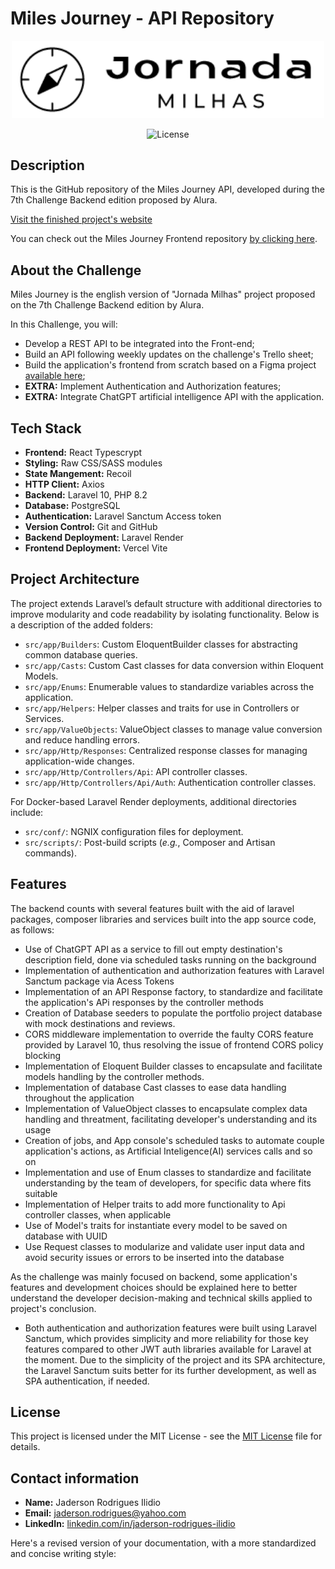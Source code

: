 # Miles Journey - API Repository

<p align="center"><a href="https://miles-journey-react-frontend.vercel.app/" target="_blank"><img src="https://raw.githubusercontent.com/Jadersonrilidio/miles-journey-react-frontend/master/src/assets/logos/logo-black-tagline.png" width="500" alt="Logo Dark" /></a></p>

<p align="center"><img src="https://img.shields.io/badge/license-MIT-blue" alt="License" /></p>


## Description

This is the GitHub repository of the Miles Journey API, developed during the 7th Challenge Backend edition proposed by Alura.

[Visit the finished project's website](https://miles-journey-react-frontend.vercel.app/)

You can check out the Miles Journey Frontend repository [by clicking here](https://github.com/Jadersonrilidio/miles-journey-react-frontend).


## About the Challenge

Miles Journey is the english version of "Jornada Milhas" project proposed on the 7th Challenge Backend edition by Alura.

In this Challenge, you will:
- Develop a REST API to be integrated into the Front-end;
- Build an API following weekly updates on the challenge's Trello sheet;
- Build the application's frontend from scratch based on a Figma project [available here](https://www.figma.com/design/1qD4hmpnvxoeHRC1cbWKgR/Challenge-Escola-de-Programa%C3%A7%C3%A3o?node-id=0-1&node-type=CANVAS&t=vmOALUYiTmTVyUxP-0);
- **EXTRA:** Implement Authentication and Authorization features;
- **EXTRA:** Integrate ChatGPT artificial intelligence API with the application.


## Tech Stack

- **Frontend:** React Typescrypt
- **Styling:** Raw CSS/SASS modules
- **State Mangement:** Recoil
- **HTTP Client:** Axios
- **Backend:** Laravel 10, PHP 8.2
- **Database:** PostgreSQL
- **Authentication:** Laravel Sanctum Access token
- **Version Control:** Git and GitHub
- **Backend Deployment:** Laravel Render
- **Frontend Deployment:** Vercel Vite


## Project Architecture

The project extends Laravel’s default structure with additional directories to improve modularity and code readability by isolating functionality. Below is a description of the added folders:

- `src/app/Builders`: Custom EloquentBuilder classes for abstracting common database queries.
- `src/app/Casts`: Custom Cast classes for data conversion within Eloquent Models.
- `src/app/Enums`: Enumerable values to standardize variables across the application.
- `src/app/Helpers`: Helper classes and traits for use in Controllers or Services.
- `src/app/ValueObjects`: ValueObject classes to manage value conversion and reduce handling errors.
- `src/app/Http/Responses`: Centralized response classes for managing application-wide changes.
- `src/app/Http/Controllers/Api`: API controller classes.
- `src/app/Http/Controllers/Api/Auth`: Authentication controller classes.

For Docker-based Laravel Render deployments, additional directories include:

- `src/conf/`: NGNIX configuration files for deployment.
- `src/scripts/`: Post-build scripts (_e.g._, Composer and Artisan commands).



## Features

The backend counts with several features built with the aid of laravel packages, composer libraries and services built into the app source code, as follows:

- Use of ChatGPT API as a service to fill out empty destination's description field, done via scheduled tasks running on the background
- Implementation of authentication and authorization features with Laravel Sanctum package via Acess Tokens
- Implementation of an API Response factory, to standardize and facilitate the application's APi responses by the controller methods
- Creation of Database seeders to populate the portfolio project database with mock destinations and reviews.
- CORS middleware implementation to override the faulty CORS feature provided by Laravel 10, thus resolving the issue of frontend CORS policy blocking
- Implementation of Eloquent Builder classes to encapsulate and facilitate models handling by the controller methods.
- Implementation of database Cast classes to ease data handling throughout the application
- Implementation of ValueObject classes to encapsulate complex data handling and threatment, facilitating developer's understanding and its usage
- Creation of jobs, and App console's scheduled tasks to automate couple application's actions, as Artificial Inteligence(AI) services calls and so on
- Implementation and use of Enum classes to standardize and facilitate understanding by the team of developers, for specific data where fits suitable
- Implementation of Helper traits to add more functionality to Api controller classes, when applicable
- Use of Model's traits for instantiate every model to be saved on database with UUID
- Use Request classes to modularize and validate user input data and avoid security issues or errors to be inserted into the database

As the challenge was mainly focused on backend, some application's features and development choices should be explained here to better understand the developer decision-making and technical skills applied to project's conclusion.

- Both authentication and authorization features were built using Laravel Sanctum, which provides simplicity and more reliability for those key features compared to other JWT auth libraries available for Laravel at the moment. Due to the simplicity of the project and its SPA architecture, the Laravel Sanctum suits better for its further development, as well as SPA authentication, if needed.


## License

This project is licensed under the MIT License - see the [MIT License](./LICENSE) file for details.


## Contact information

- **Name:** Jaderson Rodrigues Ilidio
- **Email:** jaderson.rodrigues@yahoo.com
- **LinkedIn:** [linkedin.com/in/jaderson-rodrigues-ilidio](https://www.linkedin.com/in/jaderson-rodrigues-ilidio/)




Here's a revised version of your documentation, with a more standardized and concise writing style:
